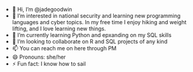 - 👋 Hi, I’m @jadegoodwin
- 👀 I’m interested in national security and learning new programming languages and cyber topics. In my free time I enjoy hiking and weight lifting, and I love learning new things. 
- 🌱 I’m currently learning Python and epxanding on my SQL skills
- 💞️ I’m looking to collaborate on R and SQL projects of any kind
- 📫 You can reach me on here through PM
- 😄 Pronouns: she/her
- ⚡ Fun fact: I know how to sail

<!---
jadegoodwin/jadegoodwin is a ✨ special ✨ repository because its `README.md` (this file) appears on your GitHub profile.
You can click the Preview link to take a look at your changes.
--->
